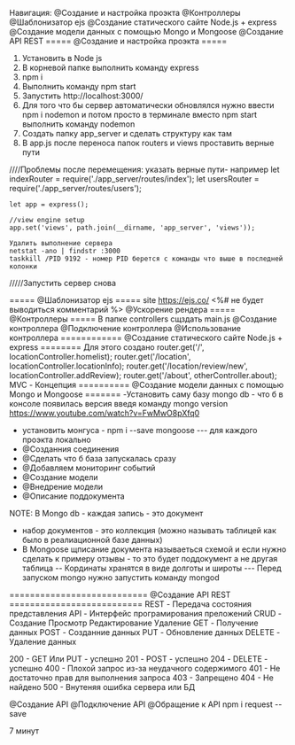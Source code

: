 Навигация:
@Создание и настройка проэкта
@Контроллеры
@Шаблонизатор ejs
@Создание статического сайте Node.js + express
@Создание модели данных с помощью Mongo и Mongoose
@Создание API REST
===== @Создание и настройка проэкта =====
1. Установить в Node js
2. В корневой папке выполнить команду express
3. npm i
4. Выполнить команду npm start 
5. Запустить http://localhost:3000/
6. Для того что бы сервер автоматически обновлялся нужно ввести
npm i nodemon и потом просто в терминале вместо npm start выполнить команду nodemon
7. Создать папку app_server и сделать структуру как там
8. В app.js после переноса папок routers и views проставить верные пути

////Проблемы после перемещения:
    указать верные пути- например
    let indexRouter = require('./app_server/routes/index');
    let usersRouter = require('./app_server/routes/users');
    
    let app = express();
    
    //view engine setup
    app.set('views', path.join(__dirname, 'app_server', 'views'));
    
    Удалить выполнение сервера
    netstat -ano | findstr :3000
    taskkill /PID 9192 - номер PID берется с команды что выше в последней колонки
/////Запустить сервер снова

===== @Шаблонизатор ejs =====
site https://ejs.co/
<%#  не будет выводиться комментарий %>
@Ускорение рендера
===== @Контроллеры =====
В папке controllers сщздать main.js
@Создание контроллера
@Подключение контроллера
@Использование контроллера
============ @Создание статического сайте Node.js + express ========
Для этого создано 
router.get('/', locationController.homelist);
router.get('/location', locationController.locationInfo);
router.get('/location/review/new', locationController.addReview);
router.get('/about', otherController.about);
MVC - Концепция
========== @Создание модели данных с помощью Mongo и Mongoose =======
-Установить саму базу mongo db - что б в консоле появилась версия введя команду mongo version
https://www.youtube.com/watch?v=FwMwO8pXfq0
- установить монгуса - npm i --save mongoose --- для каждого проэкта локально
- @Созданния соединения
- @Сделать что б база запускалась сразу
- @Добавляем мониторинг событий
- @Создание модели
- @Внедрение модели
- @Описание поддокумента

NOTE: В Mongo db - каждая запись - это документ 
- набор документов - это коллекция (можно называть таблицей как было в реалиационной базе данных)
- В Mongoose щписание документа называеться схемой
 и если нужно сделать к примеру отзывы - то это будет поддокумент а не другая таблица
-- Кординаты хранятся в виде долготы и широты
--- Перед запуском mongo нужно запустить команду mongod

=========================== @Создание API REST ==========================
REST - Передача состояния представления
API - Интерфейс програмирования преложений
CRUD - Создание Просмотр Редактирование Удаление
GET - Получение данных
POST - Созданние данных
PUT - Обновление данных
DELETE - Удаление данных

200 - GET Или PUT - успешно
201 - POST - успешно
204 - DELETE - успешно
400 - Плохой запрос из-за неудачного содержимого
401 - Не достаточно прав для выполнения запроса
403 - Запрещено
404 - Не найдено
500 - Внутеняя ошибка сервера или БД

@Создание API
@Подключение API
@Обращение к API
npm i request --save

7 минут